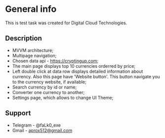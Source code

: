 # General info

This is test task was created for Digital Cloud Technologies.

## Description
* MVVM architecture;
* Multipage navigation;
* Chosen data api - https://cryptingup.com;
* The main page displays top 10 currencies orderred by price;
* Left double click at data row displays detailed information about currency.
Also this page have 'Website button'. This button navigate you to the currency website, if available;
* Search currency by id or name;
* Converter one currency to another;
* Settings page, which allows to change UI Theme;
## Support
* Telegram - @faLk0_exe
* Gmail - aprox512@gmail.com
